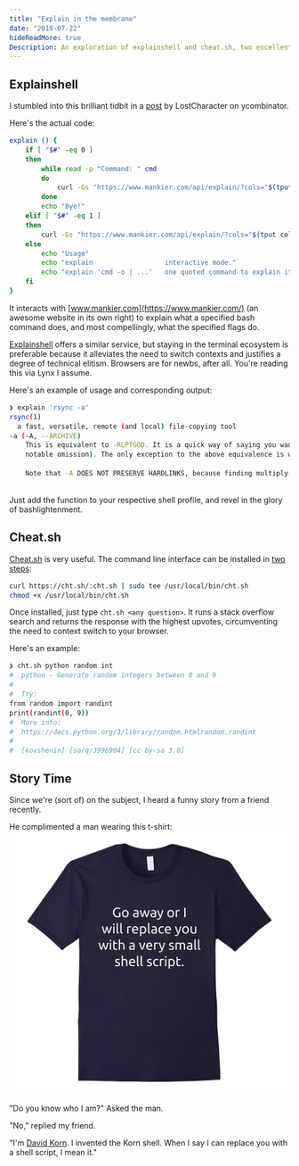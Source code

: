 ```yaml
---
title: "Explain in the membrane"
date: "2019-07-22"
hideReadMore: true
Description: An exploration of explainshell and cheat.sh, two excellent bash productivity enhancement tools.
---
```

## Explainshell
I stumbled into this brilliant tidbit in a [post](https://news.ycombinator.com/item?id=13994923) by LostCharacter on ycombinator.

Here's the actual code:

```bash
explain () {
    if [ "$#" -eq 0 ]
    then
        while read -p "Command: " cmd
        do
            curl -Gs "https://www.mankier.com/api/explain/?cols="$(tput cols) --data-urlencode "q=$cmd"
        done
        echo "Bye!"
    elif [ "$#" -eq 1 ]
    then
        curl -Gs "https://www.mankier.com/api/explain/?cols="$(tput cols) --data-urlencode "q=$1"
    else
        echo "Usage"
        echo "explain                  interactive mode."
        echo "explain 'cmd -o | ...'   one quoted command to explain it."
    fi
}
```


It interacts with [www.mankier.com](https://www.mankier.com/) (an awesome website in its own right) to explain what a specified bash command does, and most compellingly, what the specified flags do.

[Explainshell](https://www.explainshell.com/) offers a similar service, but staying in the terminal ecosystem is preferable because it alleviates the need to switch contexts and justifies a degree of technical elitism. Browsers are for newbs, after all. You're reading this via Lynx I assume.

Here's an example of usage and corresponding output:

```bash
❯ explain 'rsync -a'
rsync(1)
  a fast, versatile, remote (and local) file-copying tool
-a (-A, --ARCHIVE)
    This is equivalent to -RLPTGOD. It is a quick way of saying you want recursion and want to preserve almost everything (with -H being a
    notable omission). The only exception to the above equivalence is when --FILES-FROM is specified, in which case -R is not implied.
    
    Note that -A DOES NOT PRESERVE HARDLINKS, because finding multiply-linked files is expensive. You must separately specify -H.
                                                                                                             https://www.mankier.com/1/rsync
```

Just add the function to your respective shell profile, and revel in the glory of bashlightenment.

## Cheat.sh
[Cheat.sh](https://cheat.sh/) is very useful. The command line interface can be installed in [two steps](https://github.com/chubin/cheat.sh#installation):

```bash
curl https://cht.sh/:cht.sh | sudo tee /usr/local/bin/cht.sh
chmod +x /usr/local/bin/cht.sh
```

Once installed, just type `cht.sh <any question>`. It runs a stack overflow search and returns the response with the highest upvotes, circumventing the need to context switch to your browser.

Here's an example:

```bash
❯ cht.sh python random int
#  python - Generate random integers between 0 and 9
#
#  Try:
from random import randint
print(randint(0, 9))
#  More info:
#  https://docs.python.org/3/library/random.htmlrandom.randint
#
#  [kovshenin] [so/q/3996904] [cc by-sa 3.0]
```

## Story Time

Since we're (sort of) on the subject, I heard a funny story from a friend recently.

He complimented a man wearing this t-shirt:
![](/img/shell_script_tshirt.jpg)

"Do you know who I am?" Asked the man.

"No," replied my friend.

"I'm [David Korn](https://en.wikipedia.org/wiki/David_Korn_(computer_scientist)). I invented the Korn shell. When I say I can replace you with a shell script, I mean it."